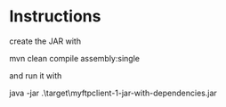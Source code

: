 # Instructions
create the JAR with 

mvn clean compile assembly:single

and run it with

java -jar .\target\myftpclient-1-jar-with-dependencies.jar


